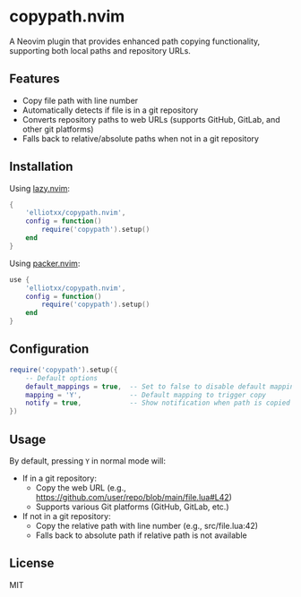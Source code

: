 # copypath.nvim

A Neovim plugin that provides enhanced path copying functionality, supporting both local paths and repository URLs.

## Features

- Copy file path with line number
- Automatically detects if file is in a git repository
- Converts repository paths to web URLs (supports GitHub, GitLab, and other git platforms)
- Falls back to relative/absolute paths when not in a git repository

## Installation

Using [lazy.nvim](https://github.com/folke/lazy.nvim):

```lua
{
    'elliotxx/copypath.nvim',
    config = function()
        require('copypath').setup()
    end
}
```

Using [packer.nvim](https://github.com/wbthomason/packer.nvim):

```lua
use {
    'elliotxx/copypath.nvim',
    config = function()
        require('copypath').setup()
    end
}
```

## Configuration

```lua
require('copypath').setup({
    -- Default options
    default_mappings = true,  -- Set to false to disable default mappings
    mapping = 'Y',            -- Default mapping to trigger copy
    notify = true,            -- Show notification when path is copied
})
```

## Usage

By default, pressing `Y` in normal mode will:
- If in a git repository:
  * Copy the web URL (e.g., https://github.com/user/repo/blob/main/file.lua#L42)
  * Supports various Git platforms (GitHub, GitLab, etc.)
- If not in a git repository:
  * Copy the relative path with line number (e.g., src/file.lua:42)
  * Falls back to absolute path if relative path is not available

## License

MIT
